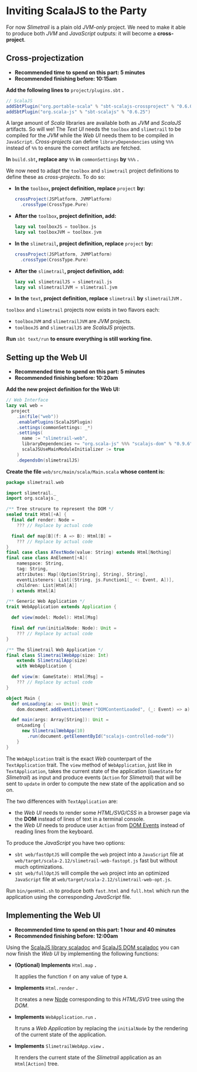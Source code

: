 # Inviting ScalaJS to the Party

For now *Slimetrail* is a plain old *JVM-only* project. We need to make it able to produce both *JVM* and *JavaScript* outputs: it will become a **cross-project**.

## Cross-projectization

- **Recommended time to spend on this part: 5 minutes**
- **Recommended finishing before: 10:15am**

**Add the following lines to** `project/plugins.sbt` **.**

```scala
// ScalaJS
addSbtPlugin("org.portable-scala" % "sbt-scalajs-crossproject" % "0.6.0")
addSbtPlugin("org.scala-js" % "sbt-scalajs" % "0.6.25")
```

A large amount of *Scala* libraries are available both as *JVM* and *ScalaJS* artifacts. So will we! The *Text UI* needs the `toolbox` and `slimetrail` to be compiled for the *JVM* while the *Web UI* needs them to be compiled in `JavaScript`. *Cross-projects* can define `libraryDependencies` using `%%%` instead of `%%` to ensure the correct artifacts are fetched.

**In** `build.sbt`**, replace any** `%%` **in** `commonSettings` **by** `%%%` **.**

We now need to adapt the `toolbox` and `slimetrail` project definitions to define these as *cross-projects*. To do so:
  
- **In the** `toolbox`**, project definition, replace** `project` **by:**

  ```scala
  crossProject(JSPlatform, JVMPlatform)
    .crossType(CrossType.Pure)
  ```

- **After the** `toolbox`**, project definition, add:**

  ```scala
  lazy val toolboxJS = toolbox.js
  lazy val toolboxJVM = toolbox.jvm
  ```

- **In the** `slimetrail`**, project definition, replace** `project` **by:**

  ```scala
  crossProject(JSPlatform, JVMPlatform)
    .crossType(CrossType.Pure)
  ```

- **After the** `slimetrail`**, project definition, add:**

  ```scala
  lazy val slimetrailJS = slimetrail.js
  lazy val slimetrailJVM = slimetrail.jvm
  ```

- **In the** `text`**, project definition, replace** `slimetrail` **by** `slimetrailJVM` **.**

`toolbox` and `slimetrail` projects now exists in two flavors each:

- `toolboxJVM` and `slimetrailJVM` are *JVM* projects.
- `toolboxJS` and `slimetrailJS` are *ScalaJS* projects.

**Run** `sbt text/run` **to ensure everything is still working fine.**

## Setting up the Web UI

- **Recommended time to spend on this part: 5 minutes**
- **Recommended finishing before: 10:20am**

**Add the new project definition for the Web UI:**

```scala
// Web Interface
lazy val web =
  project
    .in(file("web"))
    .enablePlugins(ScalaJSPlugin)
    .settings(commonSettings: _*)
    .settings(
      name := "slimetrail-web",
      libraryDependencies += "org.scala-js" %%% "scalajs-dom" % "0.9.6",
      scalaJSUseMainModuleInitializer := true
    )
    .dependsOn(slimetrailJS)
```

**Create the file** `web/src/main/scala/Main.scala` **whose content is:**

```scala
package slimetrail.web

import slimetrail._
import org.scalajs._

/** Tree strucure to represent the DOM */
sealed trait Html[+A] {
  final def render: Node =
    ??? // Replace by actual code

  final def map[B](f: A => B): Html[B] =
    ??? // Replace by actual code
}
final case class ATextNode(value: String) extends Html[Nothing]
final case class AnElement[+A](
    namespace: String,
    tag: String,
    attributes: Map[(Option[String], String), String],
    eventListeners: List[(String, js.Function1[_ <: Event, A])],
    children: List[Html[A]]
  ) extends Html[A]

/** Generic Web Application */
trait WebApplication extends Application {

  def view(model: Model): Html[Msg]

  final def run(initialNode: Node): Unit =
    ??? // Replace by actual code
}

/** The Slimetrail Web Application */
final class SlimetrailWebApp(size: Int)
    extends SlimetrailApp(size)
    with WebApplication {

  def view(m: GameState): Html[Msg] =
    ??? // Replace by actual code
}

object Main {
  def onLoading(a: => Unit): Unit =
    dom.document.addEventListener("DOMContentLoaded", (_: Event) => a)

  def main(args: Array[String]): Unit =
    onLoading {
      new SlimetrailWebApp(10)
        .run(document.getElementById("scalajs-controlled-node"))
    }
}
```

The `WebApplication` trait is the exact *Web* counterpart of the `TextApplication` trait. The `view` method of `WebApplication`, just like in `TextApplication`, takes the current state of the application (`GameState` for *Slimetrail*) as input and produce events (`Action` for *Slimetrail*) that will be sent to `update` in order to compute the new state of the application and so on.

The two differences with `TextApplication` are:

- the *Web UI* needs to render some *HTML/SVG/CSS* in a browser page via the **DOM** instead of lines of text in a terminal console.
- the *Web UI* needs to produce user `Action` from [DOM Events](https://developer.mozilla.org/en-US/docs/Web/Events) instead of reading lines from the keyboard.

To produce the *JavaScript* you have two options:

- `sbt web/fastOptJS` will compile the `web` project into a `JavaScript` file at `web/target/scala-2.12/slimetrail-web-fastopt.js` fast but without much optimizations.
- `sbt web/fullOptJS` will compile the `web` project into an optimized `JavaScript` file at `web/target/scala-2.12/slimetrail-web-opt.js`.

Run `bin/genHtml.sh` to produce both `fast.html` and `full.html` which run the application using the corresponding *JavaScript* file.

## Implementing the Web UI

- **Recommended time to spend on this part: 1 hour and 40 minutes**
- **Recommended finishing before: 12:00am**

Using the [ScalaJS library scaladoc](https://www.scala-js.org/api/scalajs-library/latest/#scala.scalajs.js.package) and [ScalaJS DOM scaladoc](https://www.scala-js.org/api/scalajs-dom/0.9.5/#org.scalajs.dom.package) you can now finish the *Web UI* by implementing the following functions:

- **(Optional) Implements** `Html.map` **.**

  It applies the function `f` on any value of type `A`.

- **Implements** `Html.render` **.**

  It creates a new [Node](https://www.scala-js.org/api/scalajs-dom/0.9.5/#org.scalajs.dom.raw.Node) corresponding to this *HTML/SVG* tree using the *DOM*.

- **Implements** `WebApplication.run` **.**

  It runs a *Web Application* by replacing the `initialNode` by the rendering of the current state of the application.

- **Implements** `SlimetrailWebApp.view` **.**

  It renders the current state of the *Slimetrail* application as an `Html[Action]` tree.